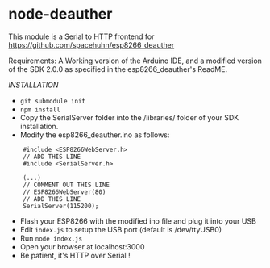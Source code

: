 # node-deauther


This module is a Serial to HTTP frontend for https://github.com/spacehuhn/esp8266_deauther

Requirements: A Working version of the Arduino IDE, and a modified version of the SDK 2.0.0
as specified in the esp8266_deauther's ReadME.

*INSTALLATION*

  - `git submodule init`
  - `npm install`
  - Copy the SerialServer folder into the /libraries/ folder of your SDK installation.
  - Modify the esp8266_deauther.ino as follows:

```
    #include <ESP8266WebServer.h>
    // ADD THIS LINE
    #include <SerialServer.h>

    (...)
    // COMMENT OUT THIS LINE
    // ESP8266WebServer(80)
    // ADD THIS LINE
    SerialServer(115200);

```

  - Flash your ESP8266 with the modified ino file and plug it into your USB
  - Edit `index.js` to setup the USB port (default is /dev/ttyUSB0)
  - Run `node index.js`
  - Open your browser at localhost:3000
  - Be patient, it's HTTP over Serial !
